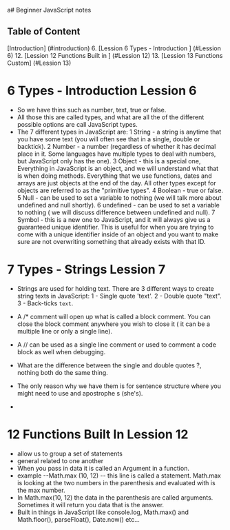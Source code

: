 a# Beginner JavaScript notes

## Table of Content
[Introduction] (#introduction)
6. [Lession 6 Types - Introduction ] (#Lession 6)
12. [Lession 12 Functions Built in ]  (#Lession 12)
13. [Lession 13 Functions Custom]  (#Lession 13)
    
# 6 Types - Introduction <a name="Lession 6"> Lession 6</a>
* So we have thins such as number, text, true or false. 
* All those this are called types, and what are all the of the different possible options are call JavaScript types.
* The 7 different types in JavaScript are:
  1 String - a string is anytime that you have some text (you will often see that in a single, double or backtick).
  2 Number - a number (regardless of whether it has decimal place in it. Some languages have multiple types to deal with numbers, but JavaScript only has the one).
  3 Object - this is a special one, Everything in JavaScript is an object, and we will understand what that is when doing methods. Everything that we use functions, dates and arrays are just objects at the end of the day. All other types except for objects are referred to as the "primitive types".
  4 Boolean - true or false.
  5 Null - can be used to set a variable to nothing (we will talk more about undefined and null shortly).
  6 undefined - can be used to set a variable to nothing ( we will discuss difference between undefined and null).
  7 Symbol - this is a new one to JavaScript, and it will always give us a guaranteed unique identifier. This is useful for when you are trying to come with a unique identifier inside of an object and you want to make sure are not overwriting something that already exists with that ID.
  
# 7 Types - Strings <a name = "Lession 7"> Lession 7 </a>
* Strings are used for holding text. There are 3 different ways  to create string texts in JavaScript:
  1 - Single quote 'text'.
  2 - Double quote "text".
  3 - Back-ticks `text`.

* A /* comment will open up what is called a block comment. You can close the block comment anywhere you wish to close it ( it can be a multiple line or only a single line).
*  A // can be used as a single line comment or used to comment a code block as well when debugging.
*  What are the difference between the single and double quotes ?, nothing both do the same thing.
*  The only reason why we have them is for sentence structure where you might need to use and apostrophe s (she's).
*  

# 12 Functions Built In <a name="Lession 12"> Lession 12 </a>
* allow us to group a set of statements 
* general related to one another 
* When you pass in data it is called an Argument in a function.
* example --Math.max (10, 12) -- this line is called a statement. Math.max is looking at the two numbers in the parenthesis and evaluated with is the max number.
*  In Math.max(10, 12) the data in the parenthesis are called arguments. Sometimes it will return you data that is the answer.
*  Built in things in JavaScript like console.log, Math.max() and Math.floor(), parseFloat(), Date.now() etc...

  
